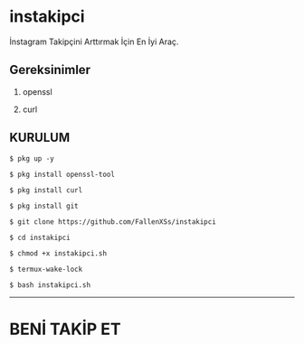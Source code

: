 # instakipci

İnstagram Takipçini Arttırmak İçin En İyi Araç. 

## Gereksinimler

1. openssl

2. curl

## KURULUM

`$ pkg up -y`

`$ pkg install openssl-tool`

`$ pkg install curl`

`$ pkg install git`

`$ git clone https://github.com/FallenXSs/instakipci`

`$ cd instakipci`

`$ chmod +x instakipci.sh`

`$ termux-wake-lock`

`$ bash instakipci.sh`

------------------------------------------

<p align="center">

 # BENİ TAKİP ET




